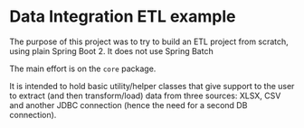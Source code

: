 # Data Integration ETL example

The purpose of this project was to try to build an ETL
project from scratch, using plain Spring Boot 2. It does not use Spring Batch

The main effort is on the `core` package.

It is intended to hold basic utility/helper classes
that give support to the user to extract (and then transform/load) data from
three sources: XLSX, CSV and another JDBC connection (hence the need for a second
DB connection).
